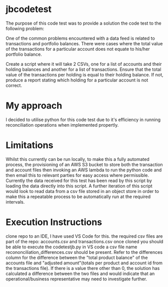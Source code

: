 # jbcodetest
The purpose of this code test was to provide a solution the code test to the following problem:

One of the common problems encountered with a data feed is related to transactions and portfolio balances. There were cases where the total value of the transactions for a particular account does not equate to his/her portfolio balance.
 
Create a script where it will take 2 CSVs, one for a list of accounts and their holding balances and another for a list of transactions. Ensure that the total value of the transactions per holding is equal to their holding balance. If not, produce a report stating which holding for a particular account is not correct.


# My approach

I decided to utilise python for this code test due to it's efficiency in running reconciliation operations when implemented propertly.

# Limitations
Whilst this currently can be run locally, to make this a fully automated process, the provisioning of an AWS S3 bucket to store both the transaction and account files then invoking an AWS lambda to run the python code and then email this to relevant parties for easy access where permissible.  
Currently the data received for this test has been read by this script by loading the data directly into this script.  A further iteration of this script would look to read data from a csv file stored in an object store in order to make this a repeatable process to be automatically run at the required intervals.

# Execution Instructions
clone repo to an IDE, I have used VS Code for this.
the required csv files are part of the repo: accounts.csv and transactions.csv
once cloned you should be able to execute the codetestjb.py in VS code 
a csv file name recononciliation_differences.csv should be present.  Refer to the differences column for the difference between the "total product balance" of the accounts file and "adjusted amount"(totals per product and account id from the transactions file).  If there is a value there other than 0, the solution has calculated a difference between the two files and would indicate that an operational/business representative may need to investigate further.

